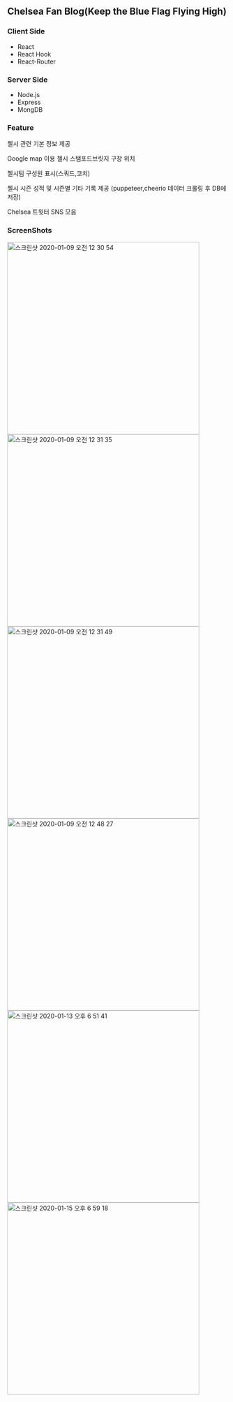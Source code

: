## Chelsea Fan Blog(Keep the Blue Flag Flying High)
### Client Side
<ul>
    <li>React</li>
    <li>React Hook</li>
    <li>React-Router</li>
</ul>

### Server Side
<ul>
    <li>Node.js</li>
    <li>Express</li>
    <li>MongDB</li>
</ul>

### Feature
<p>첼시 관련 기본 정보 제공</p>
<p>Google map 이용 첼시 스탬포드브릿지 구장 위치</p>
<p>첼시팀 구성원 표시(스쿼드,코치)</p>
<p>첼시 시즌 성적 및 시즌별 기타 기록 제공 (puppeteer,cheerio 데이터 크롤링 후 DB에 저장)</p>
<p>Chelsea 트윗터 SNS 모음</p>

### ScreenShots 
<img width="440" alt="스크린샷 2020-01-09 오전 12 30 54" src="https://user-images.githubusercontent.com/30601503/71993659-d1792d80-327a-11ea-9aa4-2ca24bfb16ee.png">
<img width="440" alt="스크린샷 2020-01-09 오전 12 31 35" src="https://user-images.githubusercontent.com/30601503/71993662-d211c400-327a-11ea-83d3-59a9179b74bd.png">
<img width="440" alt="스크린샷 2020-01-09 오전 12 31 49" src="https://user-images.githubusercontent.com/30601503/71993663-d211c400-327a-11ea-8b26-22d7abd925ff.png">
<img width="440" alt="스크린샷 2020-01-09 오전 12 48 27" src="https://user-images.githubusercontent.com/30601503/71993665-d2aa5a80-327a-11ea-9eaa-faac3d9b0976.png">
<img width="440" alt="스크린샷 2020-01-13 오후 6 51 41" src="https://user-images.githubusercontent.com/30601503/72246386-ed435180-3635-11ea-8c1d-ca93fbfa8ba2.png"/>
<img width="440" alt="스크린샷 2020-01-15 오후 6 59 18" src="https://user-images.githubusercontent.com/30601503/72424363-34ae1700-37c9-11ea-8c5f-6cc41231a4b1.png">